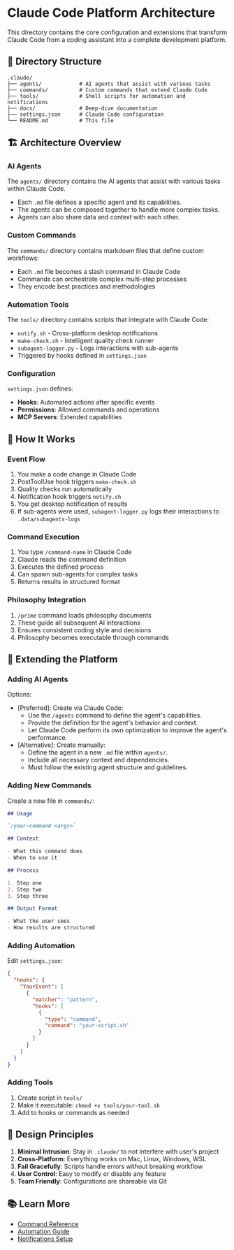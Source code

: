 # Claude Code Platform Architecture

This directory contains the core configuration and extensions that transform Claude Code from a coding assistant into a complete development platform.

## 📁 Directory Structure

```
.claude/
├── agents/            # AI agents that assist with various tasks
├── commands/          # Custom commands that extend Claude Code
├── tools/             # Shell scripts for automation and notifications
├── docs/              # Deep-dive documentation
├── settings.json      # Claude Code configuration
└── README.md          # This file
```

## 🏗️ Architecture Overview

### AI Agents

The `agents/` directory contains the AI agents that assist with various tasks within Claude Code.

- Each `.md` file defines a specific agent and its capabilities.
- The agents can be composed together to handle more complex tasks.
- Agents can also share data and context with each other.

### Custom Commands

The `commands/` directory contains markdown files that define custom workflows:

- Each `.md` file becomes a slash command in Claude Code
- Commands can orchestrate complex multi-step processes
- They encode best practices and methodologies

### Automation Tools

The `tools/` directory contains scripts that integrate with Claude Code:

- `notify.sh` - Cross-platform desktop notifications
- `make-check.sh` - Intelligent quality check runner
- `subagent-logger.py` - Logs interactions with sub-agents
- Triggered by hooks defined in `settings.json`

### Configuration

`settings.json` defines:

- **Hooks**: Automated actions after specific events
- **Permissions**: Allowed commands and operations
- **MCP Servers**: Extended capabilities

## 🔧 How It Works

### Event Flow

1. You make a code change in Claude Code
2. PostToolUse hook triggers `make-check.sh`
3. Quality checks run automatically
4. Notification hook triggers `notify.sh`
5. You get desktop notification of results
6. If sub-agents were used, `subagent-logger.py` logs their interactions to `.data/subagents-logs`

### Command Execution

1. You type `/command-name` in Claude Code
2. Claude reads the command definition
3. Executes the defined process
4. Can spawn sub-agents for complex tasks
5. Returns results in structured format

### Philosophy Integration

1. `/prime` command loads philosophy documents
2. These guide all subsequent AI interactions
3. Ensures consistent coding style and decisions
4. Philosophy becomes executable through commands

## 🚀 Extending the Platform

### Adding AI Agents

Options:

- [Preferred]: Create via Claude Code:
  - Use the `/agents` command to define the agent's capabilities.
  - Provide the definition for the agent's behavior and context.
  - Let Claude Code perform its own optimization to improve the agent's performance.
- [Alternative]: Create manually:
  - Define the agent in a new `.md` file within `agents/`.
  - Include all necessary context and dependencies.
  - Must follow the existing agent structure and guidelines.

### Adding New Commands

Create a new file in `commands/`:

```markdown
## Usage

`/your-command <args>`

## Context

- What this command does
- When to use it

## Process

1. Step one
2. Step two
3. Step three

## Output Format

- What the user sees
- How results are structured
```

### Adding Automation

Edit `settings.json`:

```json
{
  "hooks": {
    "YourEvent": [
      {
        "matcher": "pattern",
        "hooks": [
          {
            "type": "command",
            "command": "your-script.sh"
          }
        ]
      }
    ]
  }
}
```

### Adding Tools

1. Create script in `tools/`
2. Make it executable: `chmod +x tools/your-tool.sh`
3. Add to hooks or commands as needed

## 🎯 Design Principles

1. **Minimal Intrusion**: Stay in `.claude/` to not interfere with user's project
2. **Cross-Platform**: Everything works on Mac, Linux, Windows, WSL
3. **Fail Gracefully**: Scripts handle errors without breaking workflow
4. **User Control**: Easy to modify or disable any feature
5. **Team Friendly**: Configurations are shareable via Git

## 📚 Learn More

- [Command Reference](../.ai/docs/commands.md)
- [Automation Guide](../.ai/docs/automation.md)
- [Notifications Setup](../.ai/docs/notifications.md)
